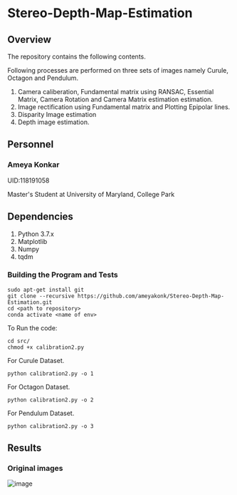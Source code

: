# Stereo-Depth-Map-Estimation

## Overview
The repository contains the following contents.

Following processes are performed on three sets of images namely Curule, Octagon and Pendulum.

1. Camera caliberation, Fundamental matrix using RANSAC, Essential Matrix, Camera Rotation and Camera Matrix estimation estimation.
2. Image rectification using Fundamental matrix and Plotting Epipolar lines.
3. Disparity Image estimation 
4. Depth image estimation. 

## Personnel
### Ameya Konkar 

UID:118191058

Master's Student at University of Maryland, College Park

## Dependencies 

1.  Python 3.7.x
2.  Matplotlib
3.  Numpy
4.  tqdm
 
### Building the Program and Tests

```
sudo apt-get install git
git clone --recursive https://github.com/ameyakonk/Stereo-Depth-Map-Estimation.git
cd <path to repository>
conda activate <name of env>
```

To Run the code:
```
cd src/
chmod +x calibration2.py
```

For Curule Dataset.
``` 
python calibration2.py -o 1
```

For Octagon Dataset.
``` 
python calibration2.py -o 2
```

For Pendulum Dataset.
``` 
python calibration2.py -o 3
```
## Results
### Original images

![image](https://user-images.githubusercontent.com/78075049/222946221-aa6260d9-bdd5-4db1-bace-dbbed800cdd7.png)
